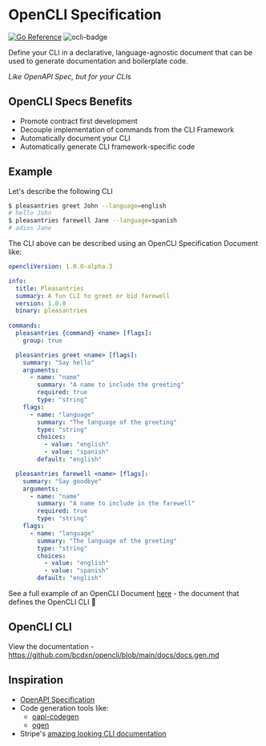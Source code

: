 # OpenCLI Specification

[![Go Reference](https://pkg.go.dev/badge/github.com/bcdxn/opencli.svg)](https://pkg.go.dev/github.com/bcdxn/opencli)
![ocli-badge](https://img.shields.io/badge/OpenCLI_Spec-Compliant-brightgreen?link=https%3A%2F%2Fgithub.com%2Fbcdxn%2Fopencli)

Define your CLI in a declarative, language-agnostic document that can be used to generate documentation and boilerplate code.

_Like OpenAPI Spec, but for your CLIs_

## OpenCLI Specs Benefits

- Promote contract first development
- Decouple implementation of commands from the CLI Framework
- Automatically document your CLI
- Automatically generate CLI framework-specific code

## Example

Let's describe the following CLI

```sh
$ pleasantries greet John --language=english
# hello John
$ pleasantries farewell Jane --language=spanish
# adios Jane
```

The CLI above can be described using an OpenCLI Specification Document like:

```yaml
opencliVersion: 1.0.0-alpha.3

info:
  title: Pleasantries
  summary: A fun CLI to greet or bid farewell
  version: 1.0.0
  binary: pleasantries
      
commands:
  pleasantries {command} <name> [flags]:
    group: true

  pleasantries greet <name> [flags]:
    summary: "Say hello"
    arguments:
      - name: "name"
        summary: "A name to include the greeting"
        required: true
        type: "string"
    flags:
      - name: "language"
        summary: "The language of the greeting"
        type: "string"
        choices:
          - value: "english"
          - value: "spanish"
        default: "english"

  pleasantries farewell <name> [flags]:
    summary: "Say goodbye"
    arguments:
      - name: "name"
        summary: "A name to include in the farewell"
        required: true
        type: "string"
    flags:
      - name: "language"
        summary: "The language of the greeting"
        type: "string"
        choices:
          - value: "english"
          - value: "spanish"
        default: "english"
```

See a full example of an OpenCLI Document [here](https://github.com/bcdxn/opencli/blob/main/internal/cli/cli.ocs.yaml) - the document that defines the OpenCLI CLI 🤯

## OpenCLI CLI

View the documentation - https://github.com/bcdxn/opencli/blob/main/docs/docs.gen.md

## Inspiration

* [OpenAPI Specification](https://swagger.io/specification/)
* Code generation tools like:
  - [oapi-codegen](https://github.com/oapi-codegen/oapi-codegen)
  - [ogen](https://ogen.dev)
* Stripe's [amazing looking CLI documentation](https://docs.stripe.com/cli)
